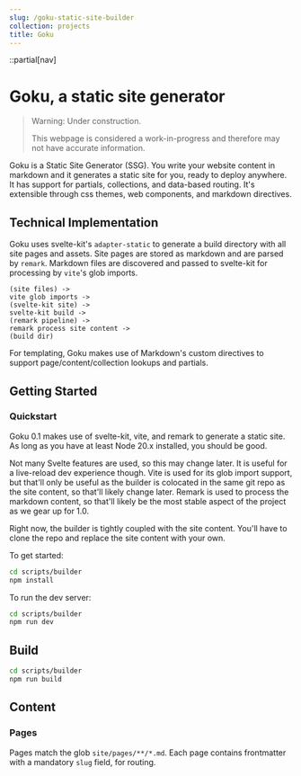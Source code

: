 ```yaml
---
slug: /goku-static-site-builder
collection: projects
title: Goku
---
```


::partial[nav]

# Goku, a static site generator

> Warning: Under construction.
>
> This webpage is considered a work-in-progress and therefore may not have accurate information.

Goku is a Static Site Generator (SSG).
You write your website content in markdown and it generates a static site for you, ready to deploy anywhere.
It has support for partials, collections, and data-based routing.
It's extensible through css themes, web components, and markdown directives.

## Technical Implementation

Goku uses svelte-kit's `adapter-static` to generate a build directory with all site pages and assets.
Site pages are stored as markdown and are parsed by `remark`. Markdown files are discovered and passed to svelte-kit for processing by `vite`'s glob imports.

```
(site files) ->
vite glob imports ->
(svelte-kit site) ->
svelte-kit build ->
(remark pipeline) ->
remark process site content ->
(build dir)
```

For templating, Goku makes use of Markdown's custom directives to support page/content/collection lookups and partials.

## Getting Started

### Quickstart

Goku 0.1 makes use of svelte-kit, vite, and remark to generate a static site. As long as you have at least Node 20.x installed, you should be good.

Not many Svelte features are used, so this may change later. It is useful for a live-reload dev experience though.
Vite is used for its glob import support, but that'll only be useful as the builder is colocated in the same git repo as the site content, so that'll likely change later.
Remark is used to process the markdown content, so that'll likely be the most stable aspect of the project as we gear up for 1.0.

Right now, the builder is tightly coupled with the site content. You'll have to clone the repo and replace the site content with your own.

To get started:

```sh
cd scripts/builder
npm install
```

To run the dev server:

```sh
cd scripts/builder
npm run dev
```

## Build

```sh
cd scripts/builder
npm run build
```

## Content

### Pages

Pages match the glob `site/pages/**/*.md`. Each page contains frontmatter with a mandatory `slug` field, for routing.
